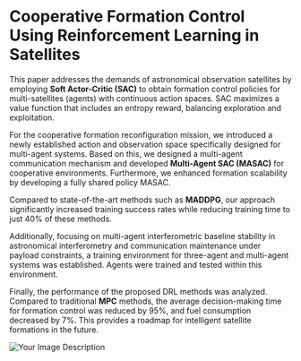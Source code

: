 # Cooperative Formation Control Using Reinforcement Learning in Satellites

This paper addresses the demands of astronomical observation satellites by employing **Soft Actor-Critic (SAC)** to obtain formation control policies for multi-satellites (agents) with continuous action spaces. SAC maximizes a value function that includes an entropy reward, balancing exploration and exploitation.

For the cooperative formation reconfiguration mission, we introduced a newly established action and observation space specifically designed for multi-agent systems. Based on this, we designed a multi-agent communication mechanism and developed **Multi-Agent SAC (MASAC)** for cooperative environments. Furthermore, we enhanced formation scalability by developing a fully shared policy MASAC.

Compared to state-of-the-art methods such as **MADDPG**, our approach significantly increased training success rates while reducing training time to just 40% of these methods.

Additionally, focusing on multi-agent interferometric baseline stability in astronomical interferometry and communication maintenance under payload constraints, a training environment for three-agent and multi-agent systems was established. Agents were trained and tested within this environment.

Finally, the performance of the proposed DRL methods was analyzed. Compared to traditional **MPC** methods, the average decision-making time for formation control was reduced by 95%, and fuel consumption decreased by 7%. This provides a roadmap for intelligent satellite formations in the future.

![Your Image Description](image_url_here)
